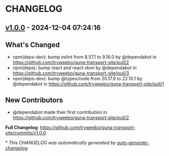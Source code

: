 # CHANGELOG

## [v1.0.0](https://github.com/tryweebo/guna-transport-site/releases/tag/v1.0.0) - 2024-12-04 07:24:16

## What's Changed
* npm(deps-dev): bump eslint from 8.57.1 to 9.16.0 by @dependabot in https://github.com/tryweebo/guna-transport-site/pull/2
* npm(deps): bump react and react-dom by @dependabot in https://github.com/tryweebo/guna-transport-site/pull/3
* npm(deps-dev): bump @types/node from 20.17.9 to 22.10.1 by @dependabot in https://github.com/tryweebo/guna-transport-site/pull/1

## New Contributors
* @dependabot made their first contribution in https://github.com/tryweebo/guna-transport-site/pull/2

**Full Changelog**: https://github.com/tryweebo/guna-transport-site/commits/v1.0.0

\* *This CHANGELOG was automatically generated by [auto-generate-changelog](https://github.com/BobAnkh/auto-generate-changelog)*

